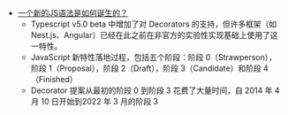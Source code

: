 - [一个新的JS语法是如何诞生的？](https://juejin.cn/post/7194269231846785079)
	- Typescript v5.0 beta 中增加了对 Decorators 的支持，但许多框架（如Nest.js、Angular）已经在此之前在非官方的实验性实现基础上使用了这一特性。
	- JavaScript 新特性落地过程，包括五个阶段：阶段 0（Strawperson），阶段 1（Proposal），阶段 2（Draft），阶段 3（Candidate）和阶段 4（Finished）
	- Decorator 提案从最初的阶段 0 到阶段 3 花费了大量时间，自 2014 年 4 月 10 日开始到2022 年 3 月的阶段 3